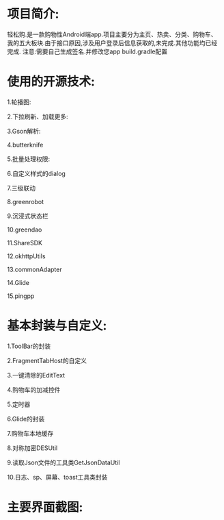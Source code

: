 项目简介:
====

轻松购.是一款购物性Android端app.项目主要分为主页、热卖、分类、购物车、我的五大板块.由于接口原因,涉及用户登录后信息获取的,未完成.其他功能均已经完成.
注意:需要自己生成签名.并修改您app build.gradle配置

使用的开源技术:
====

1.轮播图:

2.下拉刷新、加载更多:

3.Gson解析:

4.butterknife

5.批量处理权限:

6.自定义样式的dialog

7.三级联动

8.greenrobot

9.沉浸式状态栏

10.greendao

11.ShareSDK

12.okhttpUtils

13.commonAdapter

14.Glide

15.pingpp


基本封装与自定义:
====

1.ToolBar的封装

2.FragmentTabHost的自定义

3.一键清除的EditText

4.购物车的加减控件

5.定时器

6.Glide的封装

7.购物车本地缓存

8.对称加密DESUtil

9.读取Json文件的工具类GetJsonDataUtil

10.日志、sp、屏幕、toast工具类封装

主要界面截图:
====


[image-2]: /images/pic1.png
[image-3]: /images/pic2.png
